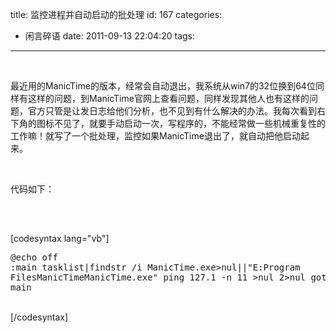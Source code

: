 title: 监控进程并自动启动的批处理
id: 167
categories:
  - 闲言碎语
date: 2011-09-13 22:04:20
tags:
---

<pre></pre>
</br>最近用的ManicTime的版本，经常会自动退出，我系统从win7的32位换到64位同样有这样的问题，到ManicTime官网上查看问题，同样发现其他人也有这样的问题，官方只管是让发日志给他们分析，也不见到有什么解决的办法。我每次看到右下角的图标不见了，就要手动启动一次，写程序的，不能经常做一些机械重复性的工作嘛！就写了一个批处理，监控如果ManicTime退出了，就自动把他启动起来。
</br><pre></pre>
</br>代码如下：
</br><pre><span><span> </span></span></pre>
</br>[codesyntax lang=&quot;vb&quot;]
</br><pre>@echo off
:main
tasklist|findstr /i ManicTime.exe&gt;nul||&quot;E:Program FilesManicTimeManicTime.exe&quot;
ping 127.1 -n 11 &gt;nul 2&gt;nul
goto main</pre>
</br>[/codesyntax]
</br>&nbsp;